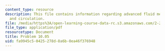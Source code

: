 ```yaml
---
content_type: resource
description: This file contains information regarding advanced fluid mechanics, vorticity
  and circulation.
file: /media/https%3A/open-learning-course-data-rc.s3.amazonaws.com/2-25-advanced-fluid-mechanics-fall-2013/fa9945c50425278d8a6b0ea46f376948_MIT2_25F13_Problem10.05.pdf
file_type: application/pdf
resourcetype: Document
title: Problem 10.05
uid: fa9945c5-0425-278d-8a6b-0ea46f376948
---
```

